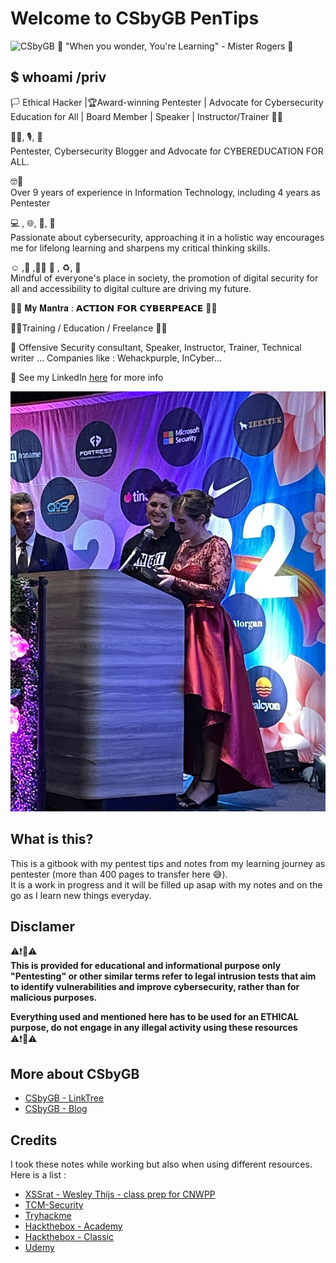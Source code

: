 # Welcome to CSbyGB PenTips

![CSbyGB 🌟 "When you wonder, You're Learning" - Mister Rogers 🌟 ](https://csbygb.github.io/img/csbygb.png)  

## $ whoami /priv

🏳 Ethical Hacker |🏆Award-winning Pentester | Advocate for Cybersecurity Education for All | Board Member | Speaker | Instructor/Trainer 🏳️‍🌈

👩‍💻, 🎙️, 🔄  
Pentester, Cybersecurity Blogger and Advocate for CYBEREDUCATION FOR ALL.  

🤓📅  
Over 9 years of experience in Information Technology, including 4 years as Pentester  

💻 , 🌐, 📖, 🤔  
Passionate about cybersecurity, approaching it in a holistic way encourages me for lifelong learning and sharpens my critical thinking skills.  

☺️ ,🌈 ,👩‍🚀 🚀 , ♻️, 🌳  
Mindful of everyone's place in society, the promotion of digital security for all and accessibility to digital culture are driving my future.  

🙏🙏 𝐌𝐲 𝐌𝐚𝐧𝐭𝐫𝐚 : 𝗔𝗖𝗧𝗜𝗢𝗡 𝗙𝗢𝗥 𝗖𝗬𝗕𝗘𝗥𝗣𝗘𝗔𝗖𝗘 🙏🙏  

👩‍💻Training / Education / Freelance 👩‍💻  

🔸 Offensive Security consultant, Speaker, Instructor, Trainer, Technical writer …
Companies like : Wehackpurple, InCyber…  

🔸 See my LinkedIn [here](https://www.linkedin.com/in/gabriellebotbol/) for more info  

![Woman Hacker 2022](./.res/woman-hacker.jpeg)

## What is this?

This is a gitbook with my pentest tips and notes from my learning journey as pentester (more than 400 pages to transfer here 😅).  
It is a work in progress and it will be filled up asap with my notes and on the go as I learn new things everyday.

## Disclamer

⚠️❗🔴⚠️  
**This is provided for educational and informational purpose only  
"Pentesting" or other similar terms refer to legal intrusion tests that aim to identify vulnerabilities and improve cybersecurity, rather than for malicious purposes.**

**Everything used and mentioned here has to be used for an ETHICAL purpose, do not engage in any illegal activity using these resources**  
⚠️❗🔴⚠️

## More about CSbyGB

- [CSbyGB - LinkTree](https://linktr.ee/csbygb)
- [CSbyGB - Blog](https://csbygb.github.io/)

## Credits

I took these notes while working but also when using different resources.  
Here is a list :

- [XSSrat - Wesley Thijs - class prep for CNWPP](https://thexssrat.podia.com/view/courses/pentesting-101-the-ultimate-guide-from-start-to-finish-from-planning-to-reporting)
- [TCM-Security](https://academy.tcm-sec.com/)
- [Tryhackme](https://tryhackme.com/)
- [Hackthebox - Academy](https://academy.hackthebox.com/)
- [Hackthebox - Classic](https://www.hackthebox.com/)
- [Udemy](https://www.udemy.com/)
